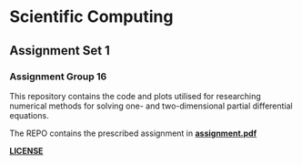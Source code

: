 # **Scientific Computing**
## Assignment Set 1
### Assignment Group 16
This repository contains the code and plots utilised for researching numerical methods for solving one- and two-dimensional partial differential equations. 

The REPO contains the prescribed assignment in [**assignment.pdf**](.github/assignment.pdf)

[**LICENSE**](.github/LICENSE.md)